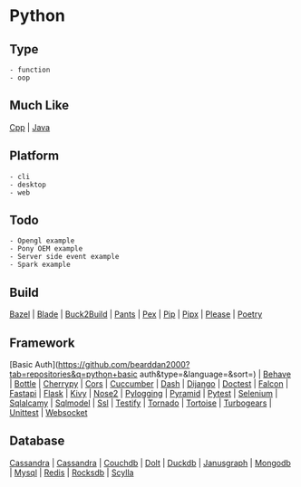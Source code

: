 # Python

## Type
	- function
	- oop
## Much Like
[Cpp](CPP.md) | [Java](JAVA.md)
## Platform
	- cli
	- desktop
	- web
## Todo
	- Opengl example
	- Pony OEM example
	- Server side event example
	- Spark example
## Build
[Bazel](https://github.com/bearddan2000?tab=repositories&q=python+bazel&type=&language=&sort=) | [Blade](https://github.com/bearddan2000?tab=repositories&q=python+blade&type=&language=&sort=) | [Buck2Build](https://github.com/bearddan2000?tab=repositories&q=python+buck2build&type=&language=&sort=) | [Pants](https://github.com/bearddan2000?tab=repositories&q=python+pants&type=&language=&sort=) | [Pex](https://github.com/bearddan2000?tab=repositories&q=python+pex&type=&language=&sort=) | [Pip](https://github.com/bearddan2000?tab=repositories&q=python+pip&type=&language=&sort=) | [Pipx](https://github.com/bearddan2000?tab=repositories&q=python+pipx&type=&language=&sort=) | [Please](https://github.com/bearddan2000?tab=repositories&q=python+please&type=&language=&sort=) | [Poetry](https://github.com/bearddan2000?tab=repositories&q=python+poetry&type=&language=&sort=)
## Framework
[Basic Auth](https://github.com/bearddan2000?tab=repositories&q=python+basic auth&type=&language=&sort=) | [Behave](https://github.com/bearddan2000?tab=repositories&q=python+behave&type=&language=&sort=) | [Bottle](https://github.com/bearddan2000?tab=repositories&q=python+bottle&type=&language=&sort=) | [Cherrypy](https://github.com/bearddan2000?tab=repositories&q=python+cherrypy&type=&language=&sort=) | [Cors](https://github.com/bearddan2000?tab=repositories&q=python+cors&type=&language=&sort=) | [Cuccumber](https://github.com/bearddan2000?tab=repositories&q=python+cuccumber&type=&language=&sort=) | [Dash](https://github.com/bearddan2000?tab=repositories&q=python+dash&type=&language=&sort=) | [Dijango](https://github.com/bearddan2000?tab=repositories&q=python+dijango&type=&language=&sort=) | [Doctest](https://github.com/bearddan2000?tab=repositories&q=python+doctest&type=&language=&sort=) | [Falcon](https://github.com/bearddan2000?tab=repositories&q=python+falcon&type=&language=&sort=) | [Fastapi](https://github.com/bearddan2000?tab=repositories&q=python+fastapi&type=&language=&sort=) | [Flask](https://github.com/bearddan2000?tab=repositories&q=python+flask&type=&language=&sort=) | [Kivy](https://github.com/bearddan2000?tab=repositories&q=python+kivy&type=&language=&sort=) | [Nose2](https://github.com/bearddan2000?tab=repositories&q=python+nose2&type=&language=&sort=) | [Pylogging](https://github.com/bearddan2000?tab=repositories&q=python+pylogging&type=&language=&sort=) | [Pyramid](https://github.com/bearddan2000?tab=repositories&q=python+pyramid&type=&language=&sort=) | [Pytest](https://github.com/bearddan2000?tab=repositories&q=python+pytest&type=&language=&sort=) | [Selenium](https://github.com/bearddan2000?tab=repositories&q=python+selenium&type=&language=&sort=) | [Sqlalcamy](https://github.com/bearddan2000?tab=repositories&q=python+sqlalcamy&type=&language=&sort=) | [Sqlmodel](https://github.com/bearddan2000?tab=repositories&q=python+sqlmodel&type=&language=&sort=) | [Ssl](https://github.com/bearddan2000?tab=repositories&q=python+ssl&type=&language=&sort=) | [Testify](https://github.com/bearddan2000?tab=repositories&q=python+testify&type=&language=&sort=) | [Tornado](https://github.com/bearddan2000?tab=repositories&q=python+tornado&type=&language=&sort=) | [Tortoise](https://github.com/bearddan2000?tab=repositories&q=python+tortoise&type=&language=&sort=) | [Turbogears](https://github.com/bearddan2000?tab=repositories&q=python+turbogears&type=&language=&sort=) | [Unittest](https://github.com/bearddan2000?tab=repositories&q=python+unittest&type=&language=&sort=) | [Websocket](https://github.com/bearddan2000?tab=repositories&q=python+websocket&type=&language=&sort=)
## Database
[Cassandra](https://github.com/bearddan2000?tab=repositories&q=python+cassandra&type=&language=&sort=) | [Cassandra](https://github.com/bearddan2000?tab=repositories&q=python+cassandra&type=&language=&sort=) | [Couchdb](https://github.com/bearddan2000?tab=repositories&q=python+couchdb&type=&language=&sort=) | [Dolt](https://github.com/bearddan2000?tab=repositories&q=python+dolt&type=&language=&sort=) | [Duckdb](https://github.com/bearddan2000?tab=repositories&q=python+duckdb&type=&language=&sort=) | [Janusgraph](https://github.com/bearddan2000?tab=repositories&q=python+janusgraph&type=&language=&sort=) | [Mongodb](https://github.com/bearddan2000?tab=repositories&q=python+mongodb&type=&language=&sort=) | [Mysql](https://github.com/bearddan2000?tab=repositories&q=python+mysql&type=&language=&sort=) | [Redis](https://github.com/bearddan2000?tab=repositories&q=python+redis&type=&language=&sort=) | [Rocksdb](https://github.com/bearddan2000?tab=repositories&q=python+rocksdb&type=&language=&sort=) | [Scylla](https://github.com/bearddan2000?tab=repositories&q=python+scylla&type=&language=&sort=)